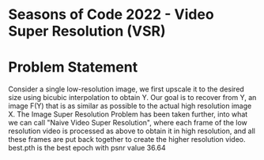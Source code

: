# Seasons of Code 2022 - Video Super Resolution (VSR)

# Problem Statement
Consider a single low-resolution image, we first upscale it to the desired size using bicubic interpolation to obtain Y. Our goal is to recover from Y, an image F(Y) that is as similar as possible to the actual high resolution image X. The Image Super Resolution Problem has been taken further, into what we can call "Naive Video Super Resolution", where each frame of the low resolution video is processed as above to obtain it in high resolution, and all these frames are put back together to create the higher resolution video.
best.pth is the best epoch with psnr value 36.64
